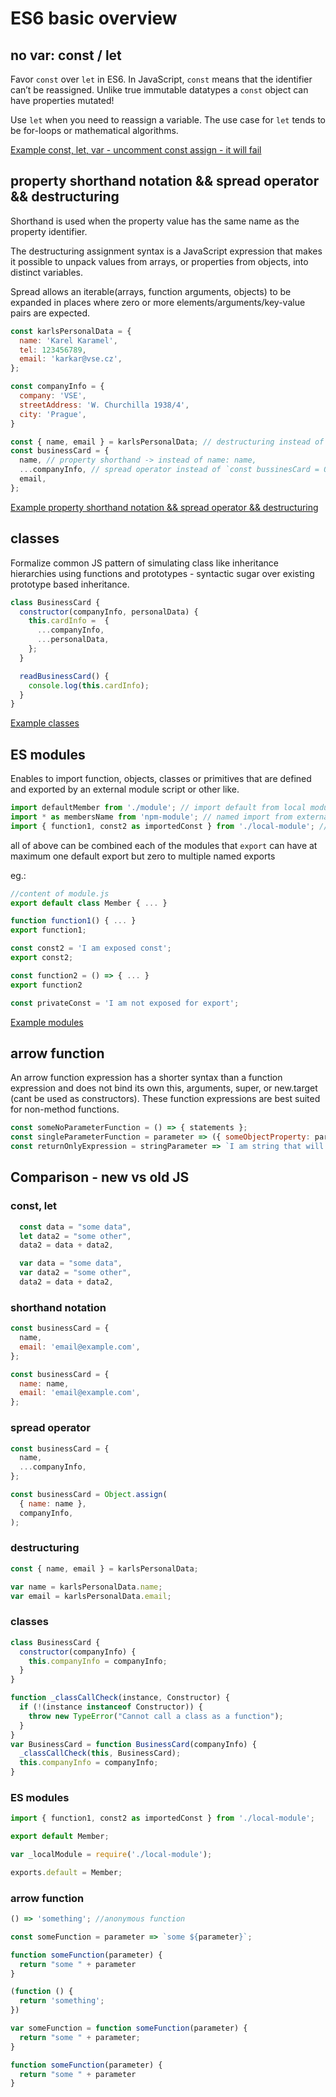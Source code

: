 # ES6 basic overview

## no var: const / let
Favor `const` over `let` in ES6. In JavaScript, `const` means that the identifier can’t be reassigned. Unlike true immutable datatypes a `const` object can have properties mutated!

Use `let` when you need to reassign a variable. The use case for `let` tends to be for-loops or mathematical algorithms.

[Example const, let, var - uncomment const assign - it will fail](https://babeljs.io/repl/#?babili=false&browsers=&build=&builtIns=false&code_lz=MYewdgzgLgBAJgQygmBeGAiCIC2BTeJBDAbgCgyB6SxZNTEKACzwCdSKAbPWWhAJnpZcBRi3bkyfQej4BqaeSA&debug=false&circleciRepo=&evaluate=false&lineWrap=true&presets=es2015%2Creact%2Cstage-2&prettier=false&targets=&version=6.26.0)

## property shorthand notation && spread operator && destructuring

Shorthand is used when the property value has the same name as the property identifier.

The destructuring assignment syntax is a JavaScript expression that makes it possible to unpack values from arrays, or properties from objects, into distinct variables.

Spread allows an iterable(arrays, function arguments, objects) to be expanded in places where zero or more elements/arguments/key-value pairs are expected.

```js
const karlsPersonalData = {
  name: 'Karel Karamel',
  tel: 123456789,
  email: 'karkar@vse.cz',
};

const companyInfo = {
  company: 'VSE',
  streetAddress: 'W. Churchilla 1938/4',
  city: 'Prague',
}

const { name, email } = karlsPersonalData; // destructuring instead of `const name = karlsPersonalData.name
const businessCard = {
  name, // property shorthand -> instead of name: name,
  ...companyInfo, // spread operator instead of `const bussinesCard = Object.assign({ name: name }, companyInfo)
  email,
};
```
[Example property shorthand notation && spread operator && destructuring](
https://babeljs.io/repl/#?babili=false&browsers=&build=&builtIns=false&code_lz=MYewdgzgLgBA1gQwE4BsIAUCmSLgSgEQSgRgF4YBvAKBhjAQFtMAuGAcgGllMUZukTXuwA0tGFF5sAjACYAzABYArADYA7AA4AnGLqZGCAJYo27REgsABAG4RMAOmAAvUdQC-AbmrVQkWKCMAA4IYACeAJJgAGYg5FTigSHhZgBqAMoAom500EiYmFAAggAmJfkQEGYA6g4wAMIAFgCuSMCNJiik0trymgD0ijkwwEZQYWboggDmzZhu7j5-0FT0QiIwBsZ87vEWaFg4eITECJ4wvuArAEbNEEZgmJX1yCXxNHQMzBviDn9JoUiMRAP30hhMYi8QA&debug=false&circleciRepo=&evaluate=false&lineWrap=true&presets=es2015%2Creact%2Cstage-2&prettier=false&targets=&version=6.26.0)

## classes

Formalize common JS pattern of simulating class like inheritance hierarchies using functions and prototypes - syntactic sugar over existing prototype based inheritance.

```js
class BusinessCard {
  constructor(companyInfo, personalData) {
    this.cardInfo =  {
      ...companyInfo,
      ...personalData,  
    };
  }

  readBusinessCard() {
    console.log(this.cardInfo);
  }
}
```
[Example classes]( https://babeljs.io/repl/#?babili=false&browsers=&build=&builtIns=false&code_lz=MYGwhgzhAEBCCuECWA7AplAwmATgE2gG8AoaaYAexQgBcd5gaKcAKSgWwAcwUBPASRQAzCgBponNDghUwIACJgaYAJRFSZaDQAWSCADpguPIJHQAvGULQNm6PocdufU2NuaH-ydNkKlYcRs7AF8Abg1g4g0AemicNDA8BGR0LGMWNRIyWLJKagoQNH0QCgBzFh09Q2NXFXDs6MjgoA&debug=false&circleciRepo=&evaluate=false&lineWrap=true&presets=es2015%2Creact%2Cstage-2&prettier=false&targets=&version=6.26.0)

## ES modules

Enables to import function, objects, classes or primitives that are  defined and exported by an external module script or other like.
```js
import defaultMember from './module'; // import default from local module
import * as membersName from 'npm-module'; // named import from external module every named export is property of membersName object
import { function1, const2 as importedConst } from './local-module'; // named import from internal module
```
all of above can be combined each of the modules that `export` can have at maximum one default export but zero to multiple named exports

eg.:

```js
//content of module.js
export default class Member { ... }

function function1() { ... }
export function1;

const const2 = 'I am exposed const';
export const2;

const function2 = () => { ... }
export function2

const privateConst = 'I am not exposed for export';
```
[Example modules](
https://babeljs.io/repl/#?babili=false&browsers=&build=&builtIns=false&code_lz=JYWwDg9gTgLgBAEwKYDMCGBXANjAskkAIySjhSghDgHIA6AehAgWyWoG44AoUSWOAFRw0AZzggCxKCIByaCWQpVqAOzAgAtExZY2nHuGjwA3mQwqAxjGAQVARgA0cC7ZEwATMLG8jSBAGFXeABfRUoaBiwICzQsLWZWDiA&debug=false&circleciRepo=&evaluate=false&lineWrap=true&presets=es2015%2Creact%2Cstage-2&prettier=false&targets=&version=6.26.0)

## arrow function

An arrow function expression has a shorter syntax than a function expression and does not bind its own this, arguments, super, or new.target (cant be used as constructors). These function expressions are best suited for non-method functions.

```js
const someNoParameterFunction = () => { statements };
const singleParameterFunction = parameter => ({ someObjectProperty: parameter });
const returnOnlyExpression = stringParameter => `I am string that will be returned and this is the parameter: ${stringParameter}`
```

## Comparison - new vs old JS

### const, let

```js
  const data = "some data",
  let data2 = "some other",
  data2 = data + data2,
```

```js
  var data = "some data",
  var data2 = "some other",
  data2 = data + data2,
```

### shorthand notation

```js
const businessCard = {
  name,
  email: 'email@example.com',
};
```
```js
const businessCard = {
  name: name,
  email: 'email@example.com',
};
```

### spread operator

```js
const businessCard = {
  name,
  ...companyInfo,
};
```
```js
const businessCard = Object.assign(
  { name: name },
  companyInfo,
);
```

### destructuring

```js
const { name, email } = karlsPersonalData;
```
```js
var name = karlsPersonalData.name;
var email = karlsPersonalData.email;
```

### classes

```js
class BusinessCard {
  constructor(companyInfo) {
    this.companyInfo = companyInfo;
  }
}
```
```js
function _classCallCheck(instance, Constructor) {
  if (!(instance instanceof Constructor)) {
    throw new TypeError("Cannot call a class as a function");
  }
}
var BusinessCard = function BusinessCard(companyInfo) {
  _classCallCheck(this, BusinessCard);
  this.companyInfo = companyInfo;
}
```

### ES modules

```js
import { function1, const2 as importedConst } from './local-module';

export default Member;
```
```js
var _localModule = require('./local-module');

exports.default = Member;
```

### arrow function

```js
() => 'something'; //anonymous function  

const someFunction = parameter => `some ${parameter}`;

function someFunction(parameter) {
  return "some " + parameter
}
```
```js
(function () {
  return 'something';
})

var someFunction = function someFunction(parameter) {
  return "some " + parameter;
}

function someFunction(parameter) {
  return "some " + parameter
}
```
